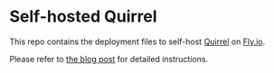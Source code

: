 # Self-hosted Quirrel

This repo contains the deployment files to self-host [Quirrel](https://quirrel.dev) on [Fly.io](https://fly.io).

Please refer to [the blog post](https://dev.to/remixtape/self-hosting-quirrel-5af7) for detailed instructions.
